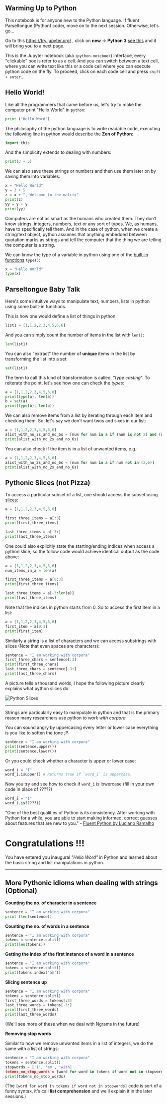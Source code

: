 ## Warming Up to Python

This notebook is for anyone new to the Python language. If fluent Parseltongue (Python) coder, move on to the next session. Otherwise, let's go...

Go to this https://try.jupyter.org/ , click on **new** -> **Python 3** [see this](http://ibin.co/2MqL1JAmPqKg) and it will bring you to a next page. 

This is the Jupyter notebook (aka `ipython-notebook`) interface, every "clickable" box is refer to as a cell. And you can switch between a text cell, where you can write text like this or a code cell where you can execute python code on the fly. To proceed, click on each code cell and press `shift + enter`...

## Hello World!

Like all the programmers that came before us, let's try to make the computer print "Hello World" in `python`:

```python
print ("Hello Word")
```

The philosophy of the python language is to write readable code, executing the following line in python would describe the **Zen of Python**:

```python
import this
```

And the simplicity extends to dealing with numbers:

```python
print(3 + 5)
```

We can also save these strings or numbers and then use them later on by saving them into variables:

```python
x = "Hello World"
y = 3 + 5
z = x + ", Welcome to the matrix"
print(z)
yy = y + y
print(yy)
```

Computers are not as smart as the humans who created them. They don't know strings, integers, numbers, text or any sort of types. We, as humans, have to specifically tell them. And in the case of python, when we create a string/text object, python assumes that anything embedded between quotation marks as strings and tell the computer that the thing we are telling the computer is a string.

We can know the type of a variable in python using one of the [built-in functions](https://docs.python.org/3.5/library/functions.html) `type()`:

```python
x = "Hello World"
type(x)
```

## Parseltongue Baby Talk

Here's some intuitive ways to manipulate text, numbers, lists in python using some built-in functions.

This is how one would define a list of things in python:

```python
list1 = [1,1,2,2,3,4,5,6,6]
```

And you can simply count the number of items in the list with `len()`:

```python
len(list1)
```

You can also "extract" the number of **unique** items in the list by transforming the list into a set:

```python
set(list1)
```

The term to call this kind of transformation is called, "*type casting*". To reiterate the point, let's see how one can check the *types*:


```python
a = [1,1,2,2,3,4,5,6,6]
print(type(a), len(a))
b = set(a)
print(type(b), len(b))
```

We can also remove items from a list by iterating through each item and checking them. So, let's say we don't want twos and sixes in our list:


```python
a = [1,1,2,2,3,4,5,6,6]
alist_with_no_2s_and_no_6s = [num for num in a if (num is not 2) and (num is not 6)]
print(alist_with_no_2s_and_no_6s)
```

You can also check if the item is in a list of unwanted items, e.g.:

```python
a = [1,1,2,2,3,4,5,6,6]
alist_with_no_2s_and_no_6s = [num for num in a if num not in (2,6)]
print(alist_with_no_2s_and_no_6s)
```



## Pythonic Slices (not Pizza)

To access a particular subset of a list, one should access the subset using [slices](https://docs.python.org/3.5/tutorial/introduction.html):

```python
a = [1,1,2,2,3,4,5,6,6]

first_three_items = a[:3]
print(first_three_items)

last_three_items = a[-3:]
print(last_three_items)
```

One could also explicitly state the starting/ending indices when access a python slice, so the follow code would achieve identical output as the code above:

```python
a = [1,1,2,2,3,4,5,6,6]
num_items_in_a = len(a)

first_three_items = a[0:3]
print(first_three_items)

last_three_items = a[-3:len(a)]
print(last_three_items)
```

Note that the indices in python starts from 0. So to access the first item in a list:

```python
a = [1,1,2,2,3,4,5,6,6]
first_item = a[0:1]
print(first_item)
```

Similarly a string is a list of characters and we can access substrings with slices (Note that even spaces are characters):

```python
sentence = "I am working with corpora"
first_three_chars = sentence[:3]
print(first_three_chars)
last_three_chars = sentence[-3:]
print(last_three_chars)
```

A picture tells a thousand words, I hope the following picture clearly explains what python slices do:

![Python Slices](http://infohost.nmt.edu/tcc/help/pubs/python/web/fig/slicing.png)

----

Strings are particularly easy to manipulate in python and that is the primary reason many researchers use python to *work with corpora*

You can sound angry by uppercasing every letter or lower case everything is you like to soften the tone ;P:

```python
sentence = "I am working with corpora"
print(sentence.upper())
print(sentence.lower())
```

Or you could check whether a character is upper or lower case:

```python
word_i = "I"
word_i.isupper() # Returns true if `word_i` is uppercase.
```

Now you try and see how to check if `word_i` is lowercase (fill in your own code in place of ?????)

```python
word_i = "I"
word_i.is?????()
```

"One of the best qualities of Python is its consistency. After working with Python for a while, you are able to start making informed, correct guesses about features that are new to you." - [Fluent Python by Luciano Ramalho](http://shop.oreilly.com/product/0636920032519.do)

Congratulations !!!
====

You have entered you inaugural *"Hello Word"* in Python and learned about the basic string and list manipulations in python. 

----

## More Pythonic idioms when dealing with strings (Optional)

**Counting the no. of character in a sentence**

```python
sentence = "I am working with corpora"
print (len(sentence))
```

**Counting the no. of words in a sentence**

```python
sentence = "I am working with corpora"
tokens = sentence.split()
print(len(tokens))
```

**Getting the index of the first instance of a word in a sentence**

```python
sentence = "I am working with corpora"
tokens = sentence.split()
print(tokens.index('am'))
```

**Slicing sentence up**

```python
sentence = "I am working with corpora"
tokens = sentence.split()
first_three_words = tokens[:3]
last_three_words = tokens[-3:]
print(first_three_words)
print(last_three_words)
```

(We'll see more of these when we deal with Ngrams in the future)

**Removing stop words**

Similar to how we remove unwanted items in a list of integers, we do the same with a list of strings:

```python
sentence = "I am working with corpora"
tokens = sentence.split()
stopwords = ['I', 'am', 'with]
tokens_no_stop_words = [word for word in tokens if word not in stopwords]
print(tokens_no_stop_words)
```

(The `[word for word in tokens if word not in stopwords]` code is sort of a funny syntax, it's call **list comprehension** and we'll explain it in the later sessions.)

